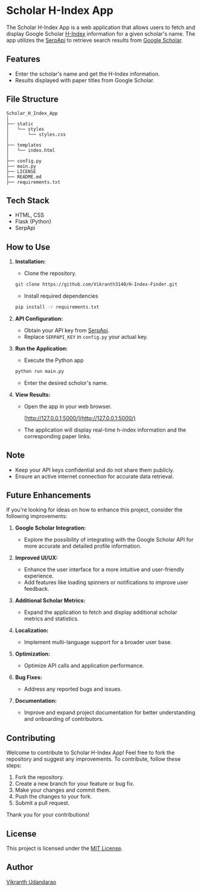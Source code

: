 # Scholar H-Index App

The Scholar H-Index App is a web application that allows users to fetch and display Google Scholar <a href="https://en.wikipedia.org/wiki/H-index">H-Index</a> information for a given scholar's name. The app utilizes the <a href="https://serpapi.com/">SerpApi</a> to retrieve search results from <a href="https://scholar.google.com/">Google Scholar</a>.


## Features

- Enter the scholar's name and get the H-Index information.
- Results displayed with paper titles from Google Scholar.


## File Structure

    Scholar_H_Index_App
    │
    ├── static
    │   └── styles
    │       └── styles.css
    │
    ├── templates
    │   └── index.html
    │
    ├── config.py
    ├── main.py
    ├── LICENSE
    ├── README.md
    ├── requirements.txt


## Tech Stack

- HTML, CSS
- Flask (Python)
- SerpApi


## How to Use

1. **Installation:**
   - Clone the repository.

    ```bash
    git clone https://github.com/Vikranth3140/H-Index-Finder.git
    ```

   - Install required dependencies

    ```bash
    pip install -r requirements.txt
    ```

2. **API Configuration:**
   - Obtain your API key from [SerpApi](https://serpapi.com/).
   - Replace `SERPAPI_KEY` in `config.py` your actual key.

3. **Run the Application:**
   - Execute the Python app

    ```bash
    python run main.py
    ```

   - Enter the desired scholor's name.

4. **View Results:**
   - Open the app in your web browser.

        [http://127.0.0.1:5000/](http://127.0.0.1:5000/)

   - The application will display real-time h-index information and the corresponding paper links.

## Note

- Keep your API keys confidential and do not share them publicly.
- Ensure an active internet connection for accurate data retrieval.


## Future Enhancements

If you're looking for ideas on how to enhance this project, consider the following improvements:

1. **Google Scholar Integration:**
   - Explore the possibility of integrating with the Google Scholar API for more accurate and detailed profile information.

2. **Improved UI/UX:**
   - Enhance the user interface for a more intuitive and user-friendly experience.
   - Add features like loading spinners or notifications to improve user feedback.

3. **Additional Scholar Metrics:**
   - Expand the application to fetch and display additional scholar metrics and statistics.

4. **Localization:**
   - Implement multi-language support for a broader user base.

5. **Optimization:**
   - Optimize API calls and application performance.

6. **Bug Fixes:**
   - Address any reported bugs and issues.

7. **Documentation:**
   - Improve and expand project documentation for better understanding and onboarding of contributors.


## Contributing

Welcome to contribute to Scholar H-Index App! Feel free to fork the repository and suggest any improvements. To contribute, follow these steps:

1.  Fork the repository.
2.  Create a new branch for your feature or bug fix.
3.  Make your changes and commit them.
4.  Push the changes to your fork.
5.  Submit a pull request.

Thank you for your contributions!


## License

This project is licensed under the [MIT License](LICENSE).


## Author

[Vikranth Udandarao](https://github.com/Vikranth3140)